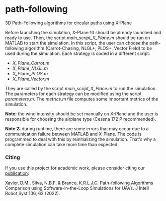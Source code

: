 # path-following
3D Path-Following algorithms for circular paths using X-Plane

Before launching the simulation, X-Plane 10 should be already launched and ready to use. Then, the script *main_script_X_Plane.m* should be run on MATLAB to start the simulation. In this script, the user can choose the path-following algorithm (Carrot-Chasing, NLGL+, PLOS+, Vector Field) to be used during the simulation. Each strategy is coded in a different script:

- *X_Plane_Carrot.m*
- *X_Plane_NLGL.m*
- *X_Plane_PLOS.m*
- *X_Plane_Vector.m*

They are called by the script *main_script_X_Plane.m* to run the simulation. The parameters for each strategy can be modified using the script *parameters.m*. The *metrics.m* file computes some important metrics of the simulation. 

**Note:** the wind intensity should be set manually on X-Plane and the user is responsible for choosing the airplane type (Cessna 172 P recommended).

**Note 2:** during runtime, there are some errors that may occur due to a communication failure between MATLAB and X-Plane. The code is programmed to deal with this by reinitializing the simulation. That's why a complete simulation can take more time than expected.

### Citing

If you use this project for academic work, please consider citing our [publication](https://link.springer.com/article/10.1007/s10846-022-01764-4): 

Xavier, D.M., Silva, N.B.F. & Branco, K.R.L.J.C. Path-following Algorithms Comparison using Software-in-the-Loop Simulations for UAVs. J Intell Robot Syst 106, 63 (2022). 
